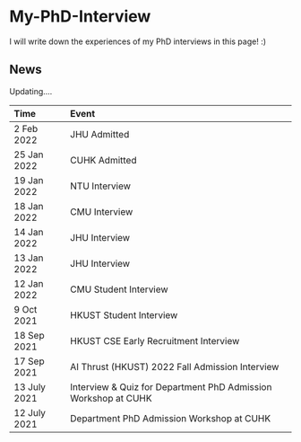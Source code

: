 # My-PhD-Interview

I will write down the experiences of my PhD interviews in this page!
:)

## News
Updating....

|Time|Event|
| :-----|:----- |
|2 Feb 2022 | JHU Admitted|
|25 Jan 2022 | CUHK Admitted|
|19 Jan 2022 | NTU Interview|
|18 Jan 2022 | CMU Interview|
|14 Jan 2022 | JHU Interview|
|13 Jan 2022 | JHU Interview|
|12 Jan 2022 | CMU Student Interview|
|9 Oct 2021 | HKUST Student Interview|
|18 Sep 2021 | HKUST CSE Early Recruitment Interview|
|17 Sep 2021 | AI Thrust (HKUST) 2022 Fall Admission Interview|
|13 July 2021 | Interview & Quiz for Department PhD Admission Workshop at CUHK|
|12 July 2021 | Department PhD Admission Workshop at CUHK|

